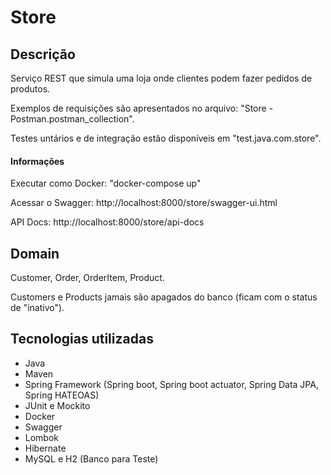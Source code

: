 # Store

## Descrição

Serviço REST que simula uma loja onde clientes podem fazer pedidos de produtos.

Exemplos de requisições são apresentados no arquivo: "Store - Postman.postman_collection".

Testes untários e de integração estão disponíveis em "test.java.com.store".

#### Informações

Executar como Docker: "docker-compose up"

Acessar o Swagger: http://localhost:8000/store/swagger-ui.html

API Docs: http://localhost:8000/store/api-docs

## Domain 

Customer, Order, OrderItem, Product.

Customers e Products jamais são apagados do banco (ficam com o status de "inativo").

## Tecnologias utilizadas

- Java
- Maven
- Spring Framework (Spring boot, Spring boot actuator, Spring Data JPA, Spring HATEOAS)
- JUnit e Mockito
- Docker
- Swagger
- Lombok
- Hibernate
- MySQL e H2 (Banco para Teste)
